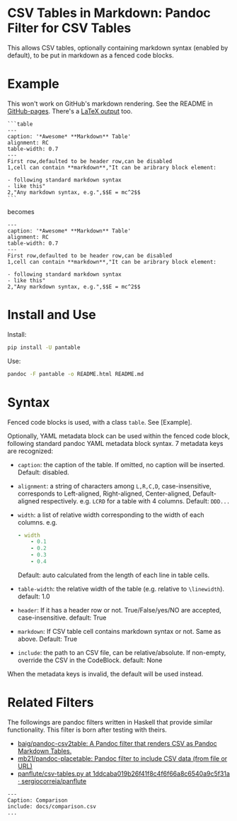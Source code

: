 # CSV Tables in Markdown: Pandoc Filter for CSV Tables

This allows CSV tables, optionally containing markdown syntax (enabled by default), to be put in markdown as a fenced code blocks.

# Example

This won't work on GitHub's markdown rendering. See the README in [GitHub-pages](https://ickc.github.io/pantable). There's a [LaTeX output](https://ickc.github.io/pantable/README.pdf) too.

~~~
```table
---
caption: '*Awesome* **Markdown** Table'
alignment: RC
table-width: 0.7
---
First row,defaulted to be header row,can be disabled
1,cell can contain **markdown**,"It can be aribrary block element:- following standard markdown syntax- like this"
2,"Any markdown syntax, e.g.",$$E = mc^2$$
```
~~~

becomes

```table
---
caption: '*Awesome* **Markdown** Table'
alignment: RC
table-width: 0.7
---
First row,defaulted to be header row,can be disabled
1,cell can contain **markdown**,"It can be aribrary block element:- following standard markdown syntax- like this"
2,"Any markdown syntax, e.g.",$$E = mc^2$$
```

# Install and Use

Install:

```bash
pip install -U pantable
```

Use:

```bash
pandoc -F pantable -o README.html README.md
```

# Syntax

Fenced code blocks is used, with a class `table`. See [Example].

Optionally, YAML metadata block can be used within the fenced code block, following standard pandoc YAML metadata block syntax. 7 metadata keys are recognized:

-   `caption`: the caption of the table. If omitted, no caption will be inserted.
    Default: disabled.

-   `alignment`: a string of characters among `L,R,C,D`, case-insensitive,
        corresponds to Left-aligned, Right-aligned,
        Center-aligned, Default-aligned respectively.
    e.g. `LCRD` for a table with 4 columns.
    Default: `DDD...`

-   `width`: a list of relative width corresponding to the width of each columns.
    e.g.

    ```yaml
    - width
        - 0.1
        - 0.2
        - 0.3
        - 0.4
    ```

    Default: auto calculated from the length of each line in table cells.

-   `table-width`: the relative width of the table (e.g. relative to `\linewidth`).
    default: 1.0

-   `header`: If it has a header row or not.
    True/False/yes/NO are accepted, case-insensitive.
    default: True

-   `markdown`: If CSV table cell contains markdown syntax or not.
     Same as above.
     Default: True

-   `include`: the path to an CSV file, can be relative/absolute.
    If non-empty, override the CSV in the CodeBlock.
    default: None

When the metadata keys is invalid, the default will be used instead.

# Related Filters

The followings are pandoc filters written in Haskell that provide similar functionality. This filter is born after testing with theirs.

-   [baig/pandoc-csv2table: A Pandoc filter that renders CSV as Pandoc Markdown Tables.](https://github.com/baig/pandoc-csv2table)
-   [mb21/pandoc-placetable: Pandoc filter to include CSV data (from file or URL)](https://github.com/mb21/pandoc-placetable)
-   [panflute/csv-tables.py at 1ddcaba019b26f41f8c4f6f66a8c6540a9c5f31a · sergiocorreia/panflute](https://github.com/sergiocorreia/panflute/blob/1ddcaba019b26f41f8c4f6f66a8c6540a9c5f31a/docs/source/csv-tables.py)

```table
---
Caption: Comparison
include: docs/comparison.csv
...
```